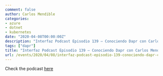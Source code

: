 ```yaml
---
comment: false
author: Carlos Mendible
categories:
- azure
- dotnet
- kubernetes
date: "2020-04-08T00:00:00Z"
description: "Interfaz Podcast Episodio 139 – Conociendo Dapr con Carlos Mendible"
tags: ["dapr"]
title: "Interfaz Podcast Episodio 139 – Conociendo Dapr con Carlos Mendible"
url: /events/2020/04/08/interfaz-podcast-episodio-139-conociendo-dapr-con-carlos-mendible/
---
```


Check the podcast [here](https://rdiazconcha.com/2020/04/08/interfaz-podcast-episodio-139-conociendo-dapr-con-carlos-mendible/)